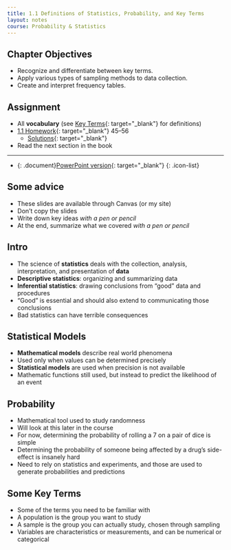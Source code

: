 ```yaml
---
title: 1.1 Definitions of Statistics, Probability, and Key Terms
layout: notes
course: Probability & Statistics
---
```


## Chapter Objectives

- Recognize and differentiate between key terms.
- Apply various types of sampling methods to data collection.
- Create and interpret frequency tables.

## Assignment

- All **vocabulary** (see [Key Terms](https://openstax.org/books/statistics/pages/1-key-terms){: target="_blank"} for definitions)
- [1.1 Homework](https://openstax.org/books/statistics/pages/1-homework#fs-idm57628896){: target="_blank"} 45–56
  - [Solutions](https://manville.instructure.com/courses/5660/files?preview=780645){: target="_blank"}
- Read the next section in the book

---

- {: .document}[PowerPoint version](https://1drv.ms/p/c/c4097c61e06a2b97/EbsXtwh8PAZKlV7VloOm03cBe41tqVbtm-BsH8gEfQ6iqw?e=K5NYqe){: target="_blank"}
{: .icon-list}

## Some advice

- These slides are available through Canvas (or my site)
- Don’t copy the slides
- Write down key ideas *with a pen or pencil*
- At the end, summarize what we covered *with a pen or pencil*

## Intro

- The science of **statistics** deals with the collection, analysis, interpretation, and presentation of **data**
- **Descriptive statistics**: organizing and summarizing data
- **Inferential statistics**: drawing conclusions from “good” data and procedures
- “Good” is essential and should also extend to communicating those conclusions
- Bad statistics can have terrible consequences

## Statistical Models

- **Mathematical models** describe real world phenomena
- Used only when values can be determined precisely
- **Statistical models** are used when precision is not available
- Mathematic functions still used, but instead to predict the likelihood of an event

## Probability

- Mathematical tool used to study randomness
- Will look at this later in the course
- For now, determining the probability of rolling a 7 on a pair of dice is simple
- Determining the probability of someone being affected by a drug’s side-effect is insanely hard
- Need to rely on statistics and experiments, and those are used to generate probabilities and predictions

## Some Key Terms

- Some of the terms you need to be familiar with
- A population is the group you want to study
- A sample is the group you can actually study, chosen through sampling
- Variables are characteristics or measurements, and can be numerical or categorical
